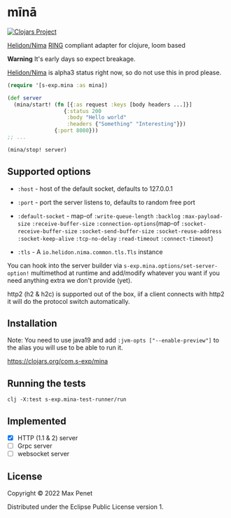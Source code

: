 # mīnā

[![Clojars Project](https://img.shields.io/clojars/v/com.s-exp/mina.svg)](https://clojars.org/com.s-exp/mina)

[Helidon/Nima](https://helidon.io/nima) [RING](https://github.com/ring-clojure/ring/blob/master/SPEC) compliant adapter for clojure, loom based 

**Warning** It's early days so expect breakage.

[Helidon/Nima](https://helidon.io/nima) is alpha3 status right now, so do not use this in prod please. 


```clojure
(require '[s-exp.mina :as mina])

(def server
  (mina/start! (fn [{:as request :keys [body headers ...]}]
                  {:status 200
                   :body "Hello world"
                   :headers {"Something" "Interesting"}})
               {:port 8080}))
;; ...

(mina/stop! server)
```

## Supported options

* `:host` - host of the default socket, defaults to 127.0.0.1

* `:port` - port the server listens to, defaults to random free port

* `:default-socket` - map-of `:write-queue-length` `:backlog` `:max-payload-size` `:receive-buffer-size` `:connection-options`(map-of `:socket-receive-buffer-size` `:socket-send-buffer-size` `:socket-reuse-address` `:socket-keep-alive` `:tcp-no-delay` `:read-timeout` `:connect-timeout`)

* `:tls` - A `io.helidon.nima.common.tls.Tls` instance


You can hook into the server builder via `s-exp.mina.options/set-server-option!`
multimethod at runtime and add/modify whatever you want if you need anything
extra we don't provide (yet).

http2 (h2 & h2c) is supported out of the box, iif a client connects with http2
it will do the protocol switch automatically.

## Installation

Note: You need to use java19 and add `:jvm-opts ["--enable-preview"]` to the
alias you will use to be able to run it.

https://clojars.org/com.s-exp/mina

## Running the tests 

```
clj -X:test s-exp.mina-test-runner/run
```

## Implemented

- [x] HTTP (1.1 & 2) server
- [ ] Grpc server
- [ ] websocket server

## License

Copyright © 2022 Max Penet

Distributed under the Eclipse Public License version 1.
